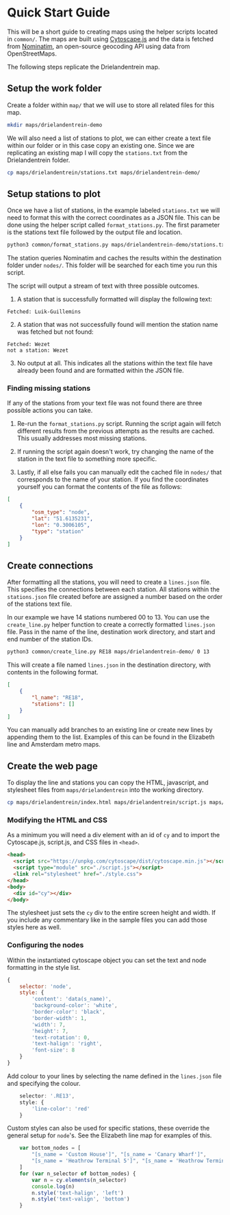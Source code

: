 # Quick Start Guide

This will be a short guide to creating maps using the helper scripts located in `common/`. The maps are built using [Cytoscape.js](https://js.cytoscape.org/) and the data is fetched from [Nominatim](https://nominatim.org/), an open-source geocoding API using data from OpenStreetMaps.

The following steps replicate the Drielandentrein map.

## Setup the work folder

Create a folder within `map/` that we will use to store all related files for this map.

```bash
mkdir maps/drielandentrein-demo
```

We will also need a list of stations to plot, we can either create a text file within our folder or in this case copy an existing one. Since we are replicating an existing map I will copy the `stations.txt` from the Drielandentrein folder.

```bash
cp maps/drielandentrein/stations.txt maps/drielandentrein-demo/
```

## Setup stations to plot
Once we have a list of stations, in the example labeled `stations.txt` we will need to format this with the correct coordinates as a JSON file. This can be done using the helper script called `format_stations.py`. The first parameter is the stations text file followed by the output file and location.

```bash
python3 common/format_stations.py maps/drielandentrein-demo/stations.txt maps/drielandentrein-demo/stations.json
```

The station queries Nominatim and caches the results within the destination folder under `nodes/`. This folder will be searched for each time you run this script.

The script will output a stream of text with three possible outcomes.

1. A station that is successfully formatted will display the following text:

```
Fetched: Luik-Guillemins
```

2. A station that was not successfully found will mention the station name was fetched but not found:
```
Fetched: Wezet
not a station: Wezet
```

3. No output at all. This indicates all the stations within the text file have already been found and are formatted within the JSON file.

### Finding missing stations

If any of the stations from your text file was not found there are three possible actions you can take.

1. Re-run the `format_stations.py` script. Running the script again will fetch different results from the previous attempts as the results are cached. This usually addresses most missing stations.

2. If running the script again doesn't work, try changing the name of the station in the text file to something more specific.

3. Lastly, if all else fails you can manually edit the cached file in `nodes/` that corresponds to the name of your station. If you find the coordinates yourself you can format the contents of the file as follows:

```json
[
    {
        "osm_type": "node",
        "lat": "51.6135231",
        "lon": "0.3006105",
        "type": "station"
    }
]
```

## Create connections
After formatting all the stations, you will need to create a `lines.json` file. This specifies the connections between each station. All stations within the `stations.json` file created before are assigned a number based on the order of the stations text file.

In our example we have 14 stations numbered 00 to 13. You can use the `create_line.py` helper function to create a correctly formatted `lines.json` file. Pass in the name of the line, destination work directory, and start and end number of the station IDs.

```bash
python3 common/create_line.py RE18 maps/drielandentrein-demo/ 0 13
```

This will create a file named `lines.json` in the destination directory, with contents in the following format.

```json
[
    {
        "l_name": "RE18",
        "stations": []
    }
]
```

You can manually add branches to an existing line or create new lines by appending them to the list. Examples of this can be found in the Elizabeth line and Amsterdam metro maps.

## Create the web page

To display the line and stations you can copy the HTML, javascript, and stylesheet files from `maps/drielandentrein` into the working directory.

```bash
cp maps/drielandentrein/index.html maps/drielandentrein/script.js maps/drielandentrein/style.css maps/drielandentrein-demo/
```

### Modifying the HTML and CSS

As a minimum you will need a div element with an id of `cy` and to import the Cytoscape.js, script.js, and CSS files in `<head>`.

```html
<head>
  <script src="https://unpkg.com/cytoscape/dist/cytoscape.min.js"></script>
  <script type="module" src="./script.js"></script>
  <link rel="stylesheet" href="./style.css">
</head>
<body>
  <div id="cy"></div>
</body>
```

The stylesheet just sets the `cy` div to the entire screen height and width. If you include any commentary like in the sample files you can add those styles here as well.

### Configuring the nodes

Within the instantiated cytoscape object you can set the text and node formatting in the style list.

```javascript
{
    selector: 'node',
    style: {
        'content': 'data(s_name)',
        'background-color': 'white',
        'border-color': 'black',
        'border-width': 1,
        'width': 7,
        'height': 7,
        'text-rotation': 0,
        'text-halign': 'right',
        'font-size': 8
    }
}
```

Add colour to your lines by selecting the name defined in the `lines.json` file and specifying the colour.

```javascript
    selector: '.RE13',
    style: {
        'line-color': 'red'
    }
```

Custom styles can also be used for specific stations, these override the general setup for `node`'s. See the Elizabeth line map for examples of this.

```javascript
    var bottom_nodes = [
        "[s_name = 'Custom House']", "[s_name = 'Canary Wharf']",
        "[s_name = 'Heathrow Terminal 5']", "[s_name = 'Heathrow Terminal 4']"
    ]
    for (var n_selector of bottom_nodes) {
        var n = cy.elements(n_selector)
        console.log(n)
        n.style('text-halign', 'left')
        n.style('text-valign', 'bottom')
    }
```